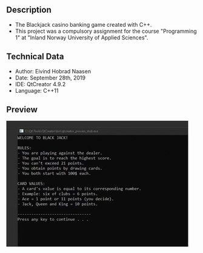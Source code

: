 ## Description 
- The Blackjack casino banking game created with C++.
- This project was a compulsory assignment for the course "Programming 1" at "Inland Norway University of Applied Sciences".

## Technical Data
- Author: Eivind Hobrad Naasen
- Date: September 28th, 2019
- IDE: QtCreator 4.9.2
- Language: C++11

## Preview
![](preview_blackjack.gif)
